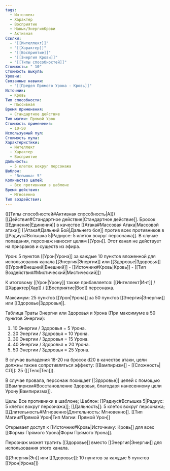 ```yaml
---
tags:
  - Интеллект
  - Характер
  - Восприятие
  - Навык/ЭнергияКрови
  - Активная
Ссылки:
  - "[[Интеллект]]"
  - "[[Характер]]"
  - "[[Восприятие]]"
  - "[[Энергия Крови]]"
  - "[[Типы способностей]]"
Стоимость: " 10"
Стоимость выкупа: 
Уровни: 
Связанные навыки:
  - "[[Предел Прямого Урона - Кровь]]"
Источник:
  - Кровь
Тип способности:
  - Пассивная
Время применения:
  - Стандартное действие
Тип магии: Прямой Урон
Стоимость применения:
  - 10-50
Используемый пул: 
Стоимость пула: 
Характеристики:
  - Интеллект
  - Характер
  - Восприятие
Дальность:
  - 5 клеток вокруг персонажа
Шаблон:
  - "Вспышка: 5"
Количество целей:
  - Все противники в шаблоне
Время действия:
  - Мгновенно
Тип воздействия:
---
```

([[Типы способностей#Активная способность|А]]) [[Действия#Стандартное действие|Стандартное действие]]. Бросок [[Единение|Единения]] в качестве [[Атака#Массовая Атака|Массовой атаки]] [[Атака#Дальний Бой|Дальнего боя]] против всех противников в [[Радиус#Вспышка 5|Радиусе: 5 клеток вокруг персонажа]]. В случае попадания, персонаж наносит целям [[Урон]]. Этот канал не действует на призраков и существ из эфира.

Урон: 5 пунктов [[Урон|Урона]] за каждые 10 пунктов вложенной для использования канала [[Энергия|Энергии]] или [[Здоровье|Здоровья]] ([[Урон#Внешний|Внешний]] - [[Источник#Кровь|Кровь]] - [[Тип Воздействия#Мистический|Мистический]])

К итоговому [[Урон|Урону]] также прибавляется: [[Интеллект|Инт]] / [[Характер|Хар]] / [[Восприятие|Вос]] персонажа. 

Максимум: 25 пунктов [[Урон|Урона]] за 50 пунктов [[Энергия|Энергии]] или [[Здоровье|Здоровья]].

Таблица Траты Энергии или Здоровья и Урона
(При максимуме в 50 пунктов Энергии):

1. 10 Энергии / Здоровья = 5 Урона.
2. 20 Энергии / Здоровья = 10 Урона.
3. 30 Энергии / Здоровья = 15 Урона. 
4. 40 Энергии / Здоровья = 20 Урона.
5. 50 Энергии / Здоровья = 25 Урона.

В случае выпадения 18-20 на бросок d20 в качестве атаки, цели должны также сопротивляться эффекту: [[Вампиризм]] - [[Сложность|СЛ]]: 25 ([[Тело|Тел]]).

В случае провала, персонаж похищает [[Здоровье]] целей с помощью [[Вампиризм#Восстановление Здоровья, благодаря нанесенному цели Урону|Вампиризма]].

Цель: Все противники в шаблоне; Шаблон: [[Радиус#Вспышка 5|Радиус: 5 клеток вокруг персонажа]]; [[Дальность]]: 5 клеток вокруг персонажа; [[Длительность#Мгновенно|Длительность: Мгновенно]]. [[Тип Магии#Прямой Урон|Тип Магии: Прямой Урон]]

Открывает доступ к [[Источник#Кровь|Источнику: Кровь]] для всех [[Формы Прямого Урона|Форм Прямого Урона]]. 

Персонаж может тратить [[Здоровье]] вместо [[Энергия|Энергии]] для использования этого канала.  

([[Энергия|Эн]] или [[Здоровье]]:  10 пунктов за каждые 5 пунктов [[Урон|Урона]])